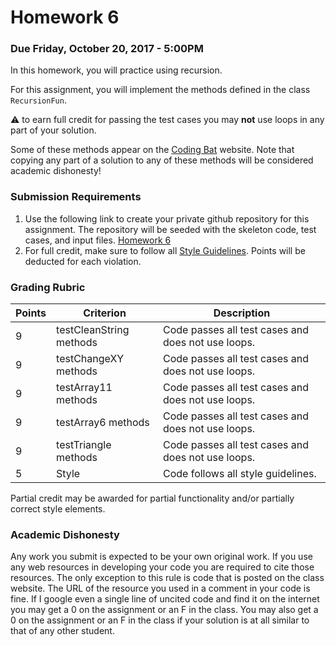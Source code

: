 Homework 6
==========

### Due Friday, October 20, 2017 - 5:00PM

In this homework, you will practice using recursion.

For this assignment, you will implement the methods defined in the class `RecursionFun`. 

:warning: to earn full credit for passing the test cases you may **not** use loops in any part of your solution. 

Some of these methods appear on the [Coding Bat](http://codingbat.com/) website. Note that copying any part of a solution to any of these methods will be considered academic dishonesty!

### Submission Requirements

1. Use the following link to create your private github repository for this assignment. The repository will be seeded with the skeleton code, test cases, and input files. [Homework 6](https://classroom.github.com/a/wsfjwRdM)
2. For full credit, make sure to follow all [Style Guidelines](https://github.com/CS514-F17/notes/blob/master/Admin/style.md). Points will be deducted for each violation.

### Grading Rubric

| Points | Criterion | Description |
| ------ | -------- | -------- |  
| 9 | testCleanString methods | Code passes all test cases and does not use loops. |
| 9 | testChangeXY methods | Code passes all test cases and does not use loops. |
| 9 | testArray11 methods | Code passes all test cases and does not use loops. |
| 9 | testArray6 methods | Code passes all test cases and does not use loops. |
| 9 | testTriangle methods | Code passes all test cases and does not use loops. |
| 5 | Style | Code follows all style guidelines. |

Partial credit may be awarded for partial functionality and/or partially correct style elements.

### Academic Dishonesty

Any work you submit is expected to be your own original work. If you use any web resources in developing your code you are required to cite those resources. The only exception to this rule is code that is posted on the class website. The URL of the resource you used in a comment in your code is fine. If I google even a single line of uncited code and find it on the internet you may get a 0 on the assignment or an F in the class. You may also get a 0 on the assignment or an F in the class if your solution is at all similar to that of any other student.
